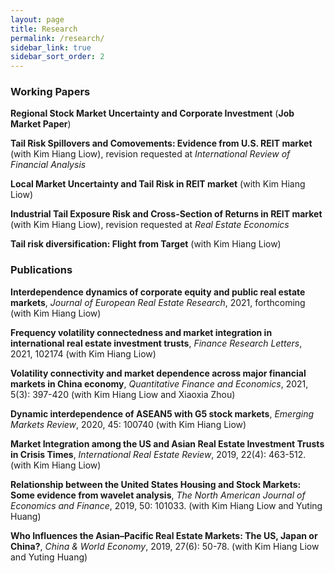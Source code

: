```yaml
---
layout: page
title: Research
permalink: /research/
sidebar_link: true
sidebar_sort_order: 2
---
```



### Working Papers

**Regional Stock Market Uncertainty and Corporate Investment** (**Job Market Paper**)

**Tail Risk Spillovers and Comovements: Evidence from U.S. REIT market** (with Kim Hiang Liow), revision requested at *International Review of Financial Analysis*

**Local Market Uncertainty and Tail Risk in REIT market** (with Kim Hiang Liow)

**Industrial Tail Exposure Risk and Cross-Section of Returns in REIT market** (with Kim Hiang Liow), revision requested at *Real Estate Economics*

**Tail risk diversification: Flight from Target** (with Kim Hiang Liow)



### Publications
**Interdependence dynamics of corporate equity and public real estate markets**, *Journal of European Real Estate Research*, 2021, forthcoming (with Kim Hiang Liow)

**Frequency volatility connectedness and market integration in international real estate investment trusts**, *Finance Research Letters*, 2021, 102174 (with Kim Hiang Liow)

**Volatility connectivity and market dependence across major financial markets in China economy**, *Quantitative Finance and Economics*, 2021, 5(3): 397-420 (with Kim Hiang Liow and Xiaoxia Zhou)

**Dynamic interdependence of ASEAN5 with G5 stock markets**, *Emerging Markets Review*, 2020, 45: 100740 (with Kim Hiang Liow)

**Market Integration among the US and Asian Real Estate Investment Trusts in Crisis Times**, *International Real Estate Review*, 2019, 22(4): 463-512. (with Kim Hiang Liow)

**Relationship between the United States Housing and Stock Markets: Some evidence from wavelet analysis**, *The North American Journal of Economics and Finance*, 2019, 50: 101033. (with Kim Hiang Liow and Yuting Huang)

**Who Influences the Asian–Pacific Real Estate Markets: The US, Japan or China?**, *China & World Economy*, 2019, 27(6): 50-78. (with Kim Hiang Liow and Yuting Huang)

